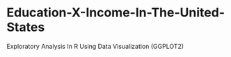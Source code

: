 # Education-X-Income-In-The-United-States
Exploratory Analysis In R Using Data  Visualization (GGPLOT2)
